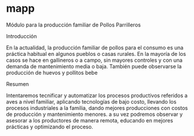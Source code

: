 # mapp

Módulo para la producción familiar de Pollos Parrilleros

Introducción

En la actualidad, la producción familiar de pollos para el consumo es una práctica habitual en algunos pueblos o casas rurales. En la mayoría de los casos se hace en gallineros o a campo, sin mayores controles y con una demanda de mantenimiento media o baja.  También puede observarse la producción de huevos y pollitos bebe

Resumen

Intentaremos tecnificar y automatizar los procesos productivos referidos a aves a nivel familiar, aplicando tecnologías de bajo costo, llevando los procesos industriales a la familia, dando mejores producciones con costos de producción y mantenimiento menores. a su vez podremos observar y asesorar a los productores de manera remota, educando en mejores prácticas y optimizando el proceso.
